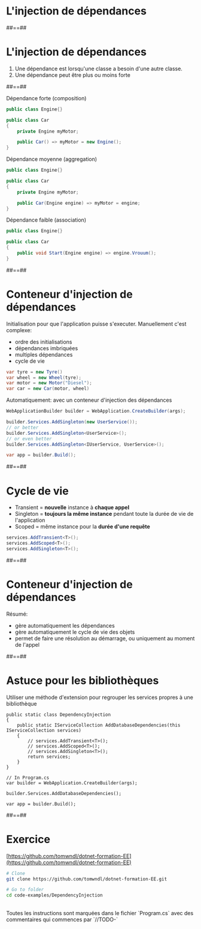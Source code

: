 <!-- .slide: class="transition bg-blue" -->

# L'injection de dépendances

##==##

# L'injection de dépendances

1. Une dépendance est lorsqu'une classe a besoin d'une autre classe.
2. Une dépendance peut être plus ou moins forte

##==##

Dépendance forte (composition)

```csharp
public class Engine{}

public class Car
{
    private Engine myMotor;

    public Car() => myMotor = new Engine();
}
```

Dépendance moyenne (aggregation)

```csharp
public class Engine{}

public class Car
{
    private Engine myMotor;

    public Car(Engine engine) => myMotor = engine;
}

```

Dépendance faible (association)

```csharp
public class Engine{}

public class Car
{
    public void Start(Engine engine) => engine.Vrouum();
}
```

##==##

# Conteneur d'injection de dépendances

Initialisation pour que l'application puisse s'executer. Manuellement c'est complexe:

- ordre des initialisations
- dépendances imbriquées
- multiples dépendances
- cycle de vie

```csharp
var tyre = new Tyre()
var wheel = new Wheel(tyre);
var motor = new Motor("Diesel");
var car = new Car(motor, wheel)
```

Automatiquement: avec un conteneur d'injection des dépendances

```csharp
WebApplicationBuilder builder = WebApplication.CreateBuilder(args);

builder.Services.AddSingleton(new UserService());
// or better
builder.Services.AddSingleton<UserService>();
// or even better
builder.Services.AddSingleton<IUserService, UserService>();

var app = builder.Build();
```

##==##

# Cycle de vie

- Transient = **nouvelle** instance à **chaque appel**
- Singleton = **toujours la même instance** pendant toute la durée de vie de l'application
- Scoped = même instance pour la **durée d'une requête**
<!-- .element: class="list-fragment" -->

```csharp
services.AddTransient<T>();
services.AddScoped<T>();
services.AddSingleton<T>();
```

##==##

# Conteneur d'injection de dépendances

Résumé:

- gère automatiquement les dépendances
- gère automatiquement le cycle de vie des objets
- permet de faire une résolution au démarrage, ou uniquement au moment de l'appel
<!-- .element: class="list-fragment" -->

##==##

# Astuce pour les bibliothèques

Utiliser une méthode d'extension pour regrouper les services propres à une bibliothèque

```csharp[1-17|1-10|15|1-17]
public static class DependencyInjection
{
    public static IServiceCollection AddDatabaseDependencies(this IServiceCollection services)
    {
        // services.AddTransient<T>();
        // services.AddScoped<T>();
        // services.AddSingleton<T>();
        return services;
    }
}

// In Program.cs
var builder = WebApplication.CreateBuilder(args);

builder.Services.AddDatabaseDependencies();

var app = builder.Build();
```

##==##

<!-- .slide: class="exercice" -->

# Exercice

[https://github.com/tomwndl/dotnet-formation-EE](https://github.com/tomwndl/dotnet-formation-EE)

```bash
# Clone
git clone https://github.com/tomwndl/dotnet-formation-EE.git

# Go to folder
cd code-examples/DependencyInjection
```

<br />
Toutes les instructions sont marquées dans le fichier `Program.cs` avec des commentaires qui commences par `//TODO-`
